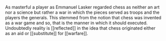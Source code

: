 As masterful a player as Emmanuel Lasker regarded chess as neither an art nor a science but rather a war in which the pieces served as troops and the players the generals. This stemmed from the notion that chess was invented as a war game and so, that is the manner in which it should executed. Undoubtedly reality is [[reflected]] in the idea that chess originated either as an aid or [[substitute]] for [[warfare]].